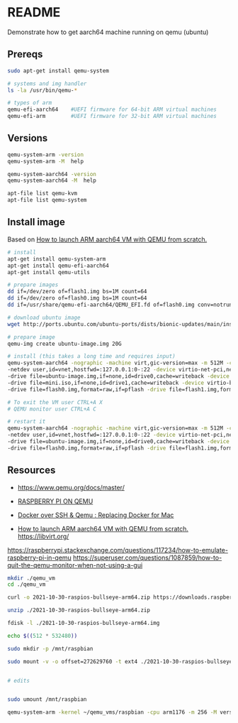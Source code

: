 # README

Demonstrate how to get aarch64 machine running on qemu (ubuntu)

## Prereqs

```sh
sudo apt-get install qemu-system

# systems and img handler
ls -la /usr/bin/qemu-* 

# types of arm
qemu-efi-aarch64    #UEFI firmware for 64-bit ARM virtual machines
qemu-efi-arm        #UEFI firmware for 32-bit ARM virtual machines
```

## Versions

```sh
qemu-system-arm -version
qemu-system-arm -M  help

qemu-system-aarch64 -version  
qemu-system-aarch64 -M  help

apt-file list qemu-kvm
apt-file list qemu-system   
```

## Install image

Based on [How to launch ARM aarch64 VM with QEMU from scratch.](https://futurewei-cloud.github.io/ARM-Datacenter/qemu/how-to-launch-aarch64-vm/)

```sh
# install
apt-get install qemu-system-arm
apt-get install qemu-efi-aarch64
apt-get install qemu-utils

# prepare images
dd if=/dev/zero of=flash1.img bs=1M count=64
dd if=/dev/zero of=flash0.img bs=1M count=64
dd if=/usr/share/qemu-efi-aarch64/QEMU_EFI.fd of=flash0.img conv=notrunc

# download ubuntu image
wget http://ports.ubuntu.com/ubuntu-ports/dists/bionic-updates/main/installer-arm64/current/images/netboot/mini.iso

# prepare image
qemu-img create ubuntu-image.img 20G

# install (this takes a long time and requires input)
qemu-system-aarch64 -nographic -machine virt,gic-version=max -m 512M -cpu max -smp 4 \
-netdev user,id=vnet,hostfwd=:127.0.0.1:0-:22 -device virtio-net-pci,netdev=vnet \
-drive file=ubuntu-image.img,if=none,id=drive0,cache=writeback -device virtio-blk,drive=drive0,bootindex=0 \
-drive file=mini.iso,if=none,id=drive1,cache=writeback -device virtio-blk,drive=drive1,bootindex=1 \
-drive file=flash0.img,format=raw,if=pflash -drive file=flash1.img,format=raw,if=pflash 

# To exit the VM user CTRL+A X
# QEMU monitor user CTRL+A C

# restart it 
qemu-system-aarch64 -nographic -machine virt,gic-version=max -m 512M -cpu max -smp 4 \
-netdev user,id=vnet,hostfwd=:127.0.0.1:0-:22 -device virtio-net-pci,netdev=vnet \
-drive file=ubuntu-image.img,if=none,id=drive0,cache=writeback -device virtio-blk,drive=drive0,bootindex=0 \
-drive file=flash0.img,format=raw,if=pflash -drive file=flash1.img,format=raw,if=pflash 
```




## Resources
* https://www.qemu.org/docs/master/

* [RASPBERRY PI ON QEMU](https://azeria-labs.com/emulate-raspberry-pi-with-qemu/)
* [Docker over SSH & Qemu : Replacing Docker for Mac](https://dev.to/jillesvangurp/docker-over-qemu-on-a-mac-1ajp)
* [How to launch ARM aarch64 VM with QEMU from scratch.](https://futurewei-cloud.github.io/ARM-Datacenter/qemu/how-to-launch-aarch64-vm/)
https://libvirt.org/

https://raspberrypi.stackexchange.com/questions/117234/how-to-emulate-raspberry-pi-in-qemu
https://superuser.com/questions/1087859/how-to-quit-the-qemu-monitor-when-not-using-a-gui



```sh
mkdir ./qemu_vm
cd ./qemu_vm

curl -o 2021-10-30-raspios-bullseye-arm64.zip https://downloads.raspberrypi.org/raspios_arm64/images/raspios_arm64-2021-11-08/2021-10-30-raspios-bullseye-arm64.zip

unzip ./2021-10-30-raspios-bullseye-arm64.zip

fdisk -l ./2021-10-30-raspios-bullseye-arm64.img

echo $((512 * 532480))

sudo mkdir -p /mnt/raspbian

sudo mount -v -o offset=272629760 -t ext4 ./2021-10-30-raspios-bullseye-arm64.img /mnt/raspbian


# edits


sudo umount /mnt/raspbian

qemu-system-arm -kernel ~/qemu_vms/raspbian -cpu arm1176 -m 256 -M versatilepb -serial stdio -append "root=/dev/sda2 rootfstype=ext4 rw" -hda ./qemu_vms/2021-10-30-raspios-bullseye-arm64.img -redir tcp:5022::22 -no-reboot

```